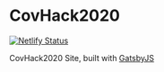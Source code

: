 # CovHack2020

[![Netlify Status](https://api.netlify.com/api/v1/badges/c14f7b7f-e6bd-4ee2-9b92-5bc64a8af283/deploy-status)](https://app.netlify.com/sites/covhack2020-beta/deploys)

CovHack2020 Site, built with [GatsbyJS](https://www.gatsbyjs.org)
